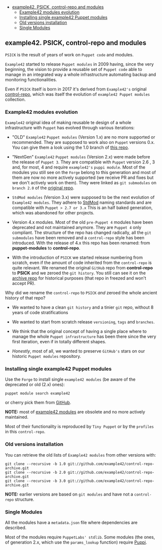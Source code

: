 - [example42. PSICK, control-repo and modules](#example42-psick-control-repo-and-modules)
  - [Example42 modules evolution](#example42-modules-evolution)
  - [Installing single example42 Puppet modules](#installing-single-example42-puppet-modules)
  - [Old versions installation](#old-versions-installation)
  - [Single Modules](#single-modules)

## example42. PSICK, control-repo and modules

`PSICK` is the result of years of work on `Puppet code` and modules.

`Example42` started to release `Puppet modules` in 2009 having, since the very beginning,
the vision to provide a reusable set of `Puppet code` able to manage in an integrated
way a whole infrastructure automating backup and monitoring functionalities.

Even if `PSICK` itself is born in 2017 it's derived from `Example42's` original [control-repo](https://github.com/example42/control-repo-original),
which was itself the evolution of `example42 Puppet modules` collection.


### Example42 modules evolution

`Example42` original idea of making reusable te design of a whole infrastructure with `Puppet`
has evolved through various iterations:

* "OLD" `Example42` `Puppet modules` (Version 1.x) are no more supported or recommended.
  They are supposed to work also on `Puppet` versions 0.x.
  You can give them a look using the 1.0 branch of [this repo](https://github.com/example42/control-repo-original).

* "NextGen" `Example42` `Puppet modules` (Version 2.x) were made before the release of `Puppet 3`.
  They are compatible with `Puppet` version 2.6 , 3 and, for most, 4 and require `example42's` `puppi module`.
  Most of the modules you still see on the `Forge` belong to this generation and most of them are
  now no more actively supported (we receive PR and fixes but we don't actively work on them).
  They were linked as `git submodules` on `branch 2.0` of the [original repo](https://github.com/example42/control-repo-original).

* `StdMod modules` (Version 3.x) were supposed to be the next evolution of `Example42 modules`.
  They adhere to [StdMod](https://github.com/stdmod/puppet-modules) naming standards and are compatible with `Puppet > 2.7 or 3.x`
  This is an half baked generation, which was abandoned for other projects.

* Version 4.x modules. Most of the old `pre-Puppet 4` modules have been deprecated and not maintained anymore.
  They are `Puppet 4` only compliant.
  The structure of the repo has changed radically, all the `git submodules` have been removed and a
  `control-repo` style has been introduced.
  With the release of 4.x this repo has been renamed: from **puppet-modules** to **control-repo**.

* With the introduction of `PSICK` we started release numbering from scratch, even if the amount of code
  inherited from the `control-repo` is quite relevant.
  We renamed the original `GitHub` repo from **control-repo** to **PSICK**
  and we zeroed the `git history`. You still can see it on the [archive repo](https://github.com/example42/control-repo-archive)
  for historical purposes (that repo in freezed and won't accept PR).

Why did we rename the `control-repo` to `PSICK` *and* zeroed the whole ancient history of that repo?

  - We wanted to have a clean `git history` and a tinier `git` repo, without 8 years of code stratifications

  - We wanted to start from scratch release `versioning`, `tags` and `branches`.

  - We think that the original concept of having a single place where to manage the whole `Puppet infrastructure`
    has been there since the very first iteration, even if in totally different shapes.

  - *Honestly*, most of all, we wanted to preserve `GitHub's` stars on our historic `Puppet modules` repository.


### Installing single example42 Puppet modules

Use the `Forge` to install single `example42 modules` (be aware of the deprecated or old (2.x) ones):

    puppet module search example42

or cherry pick them from [GitHub](https://github.com/example42).

**NOTE:** most of [example42 modules](https://github.com/example42) are obsolete and no more actively maintained.

Most of their functionality is reproduced by `Tiny Puppet` or by the `profiles` in this `control-repo`.

### Old versions installation

You can retrieve the old lists of `Example42 modules` from other versions with:

    git clone --recursive -b 1.0 git://github.com/example42/control-repo-archive.git
    git clone --recursive -b 2.0 git://github.com/example42/control-repo-archive.git
    git clone --recursive -b 3.0 git://github.com/example42/control-repo-archive.git

**NOTE:**  earlier versions are based on ```git modules``` and have not a `control-repo` structure.


### Single Modules

All the modules have a ```metadata.json``` file where dependencies are described.

Most of the modules require `PuppetLabs' stdlib`.
Some modules (the ones, of generation 2.x, which use the ```params_lookup``` function) require [Puppi](https://github.com/example42/puppi).
